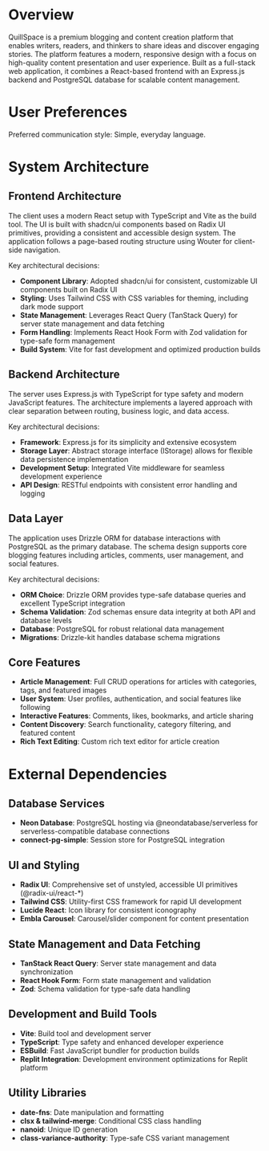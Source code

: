 # Overview

QuillSpace is a premium blogging and content creation platform that enables writers, readers, and thinkers to share ideas and discover engaging stories. The platform features a modern, responsive design with a focus on high-quality content presentation and user experience. Built as a full-stack web application, it combines a React-based frontend with an Express.js backend and PostgreSQL database for scalable content management.

# User Preferences

Preferred communication style: Simple, everyday language.

# System Architecture

## Frontend Architecture
The client uses a modern React setup with TypeScript and Vite as the build tool. The UI is built with shadcn/ui components based on Radix UI primitives, providing a consistent and accessible design system. The application follows a page-based routing structure using Wouter for client-side navigation.

Key architectural decisions:
- **Component Library**: Adopted shadcn/ui for consistent, customizable UI components built on Radix UI
- **Styling**: Uses Tailwind CSS with CSS variables for theming, including dark mode support
- **State Management**: Leverages React Query (TanStack Query) for server state management and data fetching
- **Form Handling**: Implements React Hook Form with Zod validation for type-safe form management
- **Build System**: Vite for fast development and optimized production builds

## Backend Architecture
The server uses Express.js with TypeScript for type safety and modern JavaScript features. The architecture implements a layered approach with clear separation between routing, business logic, and data access.

Key architectural decisions:
- **Framework**: Express.js for its simplicity and extensive ecosystem
- **Storage Layer**: Abstract storage interface (IStorage) allows for flexible data persistence implementation
- **Development Setup**: Integrated Vite middleware for seamless development experience
- **API Design**: RESTful endpoints with consistent error handling and logging

## Data Layer
The application uses Drizzle ORM for database interactions with PostgreSQL as the primary database. The schema design supports core blogging features including articles, comments, user management, and social features.

Key architectural decisions:
- **ORM Choice**: Drizzle ORM provides type-safe database queries and excellent TypeScript integration
- **Schema Validation**: Zod schemas ensure data integrity at both API and database levels
- **Database**: PostgreSQL for robust relational data management
- **Migrations**: Drizzle-kit handles database schema migrations

## Core Features
- **Article Management**: Full CRUD operations for articles with categories, tags, and featured images
- **User System**: User profiles, authentication, and social features like following
- **Interactive Features**: Comments, likes, bookmarks, and article sharing
- **Content Discovery**: Search functionality, category filtering, and featured content
- **Rich Text Editing**: Custom rich text editor for article creation

# External Dependencies

## Database Services
- **Neon Database**: PostgreSQL hosting via @neondatabase/serverless for serverless-compatible database connections
- **connect-pg-simple**: Session store for PostgreSQL integration

## UI and Styling
- **Radix UI**: Comprehensive set of unstyled, accessible UI primitives (@radix-ui/react-*)
- **Tailwind CSS**: Utility-first CSS framework for rapid UI development
- **Lucide React**: Icon library for consistent iconography
- **Embla Carousel**: Carousel/slider component for content presentation

## State Management and Data Fetching
- **TanStack React Query**: Server state management and data synchronization
- **React Hook Form**: Form state management and validation
- **Zod**: Schema validation for type-safe data handling

## Development and Build Tools
- **Vite**: Build tool and development server
- **TypeScript**: Type safety and enhanced developer experience
- **ESBuild**: Fast JavaScript bundler for production builds
- **Replit Integration**: Development environment optimizations for Replit platform

## Utility Libraries
- **date-fns**: Date manipulation and formatting
- **clsx & tailwind-merge**: Conditional CSS class handling
- **nanoid**: Unique ID generation
- **class-variance-authority**: Type-safe CSS variant management